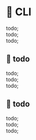 # 🔗 CLI

todo; <br/>
todo; <br/>
todo; <br/>

## 🔗 todo

todo; <br/>
todo; <br/>
todo; <br/>


## 🔗 todo

todo; <br/>
todo; <br/>
todo; <br/>
